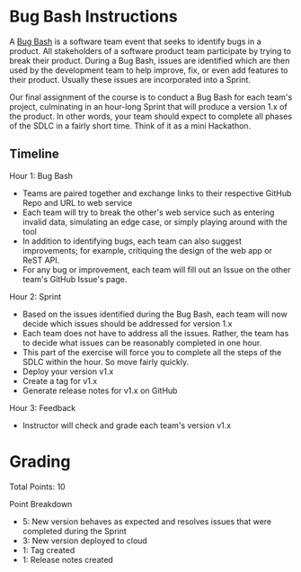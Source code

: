 # Bug Bash Instructions

A [Bug Bash](https://blog.testproject.io/2021/04/05/the-ultimate-guide-to-organizing-a-bug-bash/) is a software team event that seeks to identify bugs in a product. All stakeholders of a software product team participate by trying to break their product. 
During a Bug Bash, issues are identified which are then used by the development team to help improve, fix, or even add features to their product. 
Usually these issues are incorporated into a Sprint. 

Our final assignment of the course is to conduct a Bug Bash for each team's project, culminating in an hour-long Sprint that will produce a version 1.x of the product. In other words, your team should expect to complete all phases of the SDLC in a fairly short time. Think of it as a mini Hackathon. 

## Timeline

Hour 1: Bug Bash
* Teams are paired together and exchange links to their respective GitHub Repo and URL to web service
* Each team will try to break the other's web service such as entering invalid data, simulating an edge case, or simply playing around with the tool 
* In addition to identifying bugs, each team can also suggest improvements; for example, critiquing the design of the web app or ReST API.
* For any bug or improvement, each team will fill out an Issue on the other team's GitHub Issue's page.  


Hour 2: Sprint
* Based on the issues identified during the Bug Bash, each team will now decide which issues should be addressed for version 1.x
* Each team does not have to address all the issues. Rather, the team has to decide what issues can be reasonably completed in one hour.
* This part of the exercise will force you to complete all the steps of the SDLC within the hour. So move fairly quickly.
* Deploy your version v1.x 
* Create a tag for v1.x
* Generate release notes for v1.x on GitHub


Hour 3: Feedback
* Instructor will check and grade each team's version v1.x  


# Grading

Total Points: 10 

Point Breakdown
* 5: New version behaves as expected and resolves issues that were completed during the Sprint
* 3: New version deployed to cloud
* 1: Tag created
* 1: Release notes created 

